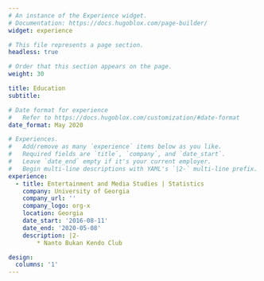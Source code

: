 ```yaml
---
# An instance of the Experience widget.
# Documentation: https://docs.hugoblox.com/page-builder/
widget: experience

# This file represents a page section.
headless: true

# Order that this section appears on the page.
weight: 30

title: Education
subtitle:

# Date format for experience
#   Refer to https://docs.hugoblox.com/customization/#date-format
date_format: May 2020

# Experiences.
#   Add/remove as many `experience` items below as you like.
#   Required fields are `title`, `company`, and `date_start`.
#   Leave `date_end` empty if it's your current employer.
#   Begin multi-line descriptions with YAML's `|2-` multi-line prefix.
experience:
  - title: Entertainment and Media Studies | Statistics
    company: University of Georgia
    company_url: ''
    company_logo: org-x
    location: Georgia
    date_start: '2016-08-11'
    date_end: '2020-05-08'
    description: |2-
        * Nanto Bukan Kendo Club

design:
  columns: '1'
---
```

